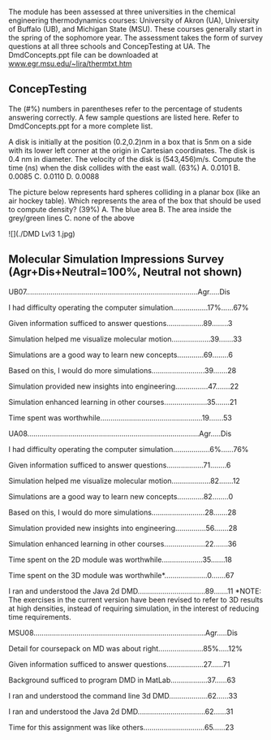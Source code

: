 The module has been assessed at three universities in the chemical engineering thermodynamics courses: University of Akron (UA), University of Buffalo (UB), and Michigan State (MSU).  These courses generally start in the spring of the sophomore year.  The assessment takes the form of survey questions at all three schools and ConcepTesting at UA.  The DmdConcepts.ppt file can be downloaded at www.egr.msu.edu/~lira/thermtxt.htm  


## ConcepTesting 

The (#%) numbers in parentheses refer to the percentage of students answering correctly.  A few sample questions are listed here.  Refer to DmdConcepts.ppt for a more complete list.

A disk is initially at the position (0.2,0.2)nm in a box that is 5nm on a side with its lower left corner at the origin in Cartesian coordinates.  The disk is 0.4 nm in diameter.  The velocity of the disk is (543,456)m/s.  Compute the time (ns) when the disk collides with the east wall. (63%)
A. 0.0101   B. 0.0085   C. 0.0110   D. 0.0088

The picture below represents hard spheres colliding in a planar box (like an air hockey table).  Which represents the area of the box that should be used to compute density? (39%)
A. The blue area    B. The area inside the grey/green lines    C. none of the above 

![](./DMD Lvl3 1.jpg)



## Molecular Simulation Impressions Survey (Agr+Dis+Neutral=100%, Neutral not shown) 



UB07....................................................................................Agr.....Dis

I had difficulty operating the computer simulation.................17%......67%

Given information sufficed to answer questions..................89........3  

Simulation helped me visualize molecular motion...................39.......33 

Simulations are a good way to learn new concepts.............69........6  

Based on this, I would do more simulations..........................39.......28 

Simulation provided new insights into engineering................47.......22 

Simulation enhanced learning in other courses.....................35.......21 

Time spent was worthwhile..................................................19.......53 


UA08....................................................................................Agr.....Dis

I had difficulty operating the computer simulation..................6%......76%

Given information sufficed to answer questions..................71........6  

Simulation helped me visualize molecular motion...................82.......12 

Simulations are a good way to learn new concepts.............82........0  

Based on this, I would do more simulations..........................28.......28 

Simulation provided new insights into engineering...............56.......28 

Simulation enhanced learning in other courses....................22.......36 

Time spent on the 2D module was worthwhile....................35.......18 

Time spent on the 3D module was worthwhile*.....................0.......67 

I ran and understood the Java 2d DMD.................................89.......11
*NOTE: The exercises in the current version have been revised to refer to 3D results at high densities, instead of requiring simulation, in the interest of reducing time requirements.


MSU08....................................................................................Agr.....Dis

Detail for coursepack on MD was about right......................85%.....12%

Given information sufficed to answer questions..................27......71

Background sufficed to program DMD in MatLab..................37......63

I ran and understood the command line 3d DMD...................62......33

I ran and understood the Java 2d DMD.................................62......31

Time for this assignment was like others..............................65......23
